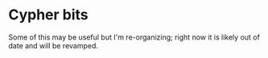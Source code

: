 # Cypher bits

Some of this may be useful but I'm re-organizing; right now it is likely out of date and will be revamped.
